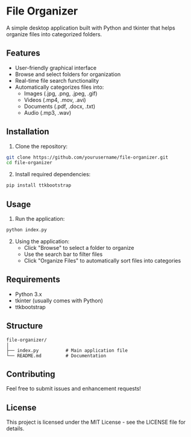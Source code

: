 # File Organizer

A simple desktop application built with Python and tkinter that helps organize files into categorized folders.

## Features

- User-friendly graphical interface
- Browse and select folders for organization
- Real-time file search functionality
- Automatically categorizes files into:
  - Images (.jpg, .png, .jpeg, .gif)
  - Videos (.mp4, .mov, .avi)
  - Documents (.pdf, .docx, .txt)
  - Audio (.mp3, .wav)

## Installation

1. Clone the repository:
```bash
git clone https://github.com/yourusername/file-organizer.git
cd file-organizer
```

2. Install required dependencies:
```bash
pip install ttkbootstrap
```

## Usage

1. Run the application:
```bash
python index.py
```

2. Using the application:
   - Click "Browse" to select a folder to organize
   - Use the search bar to filter files
   - Click "Organize Files" to automatically sort files into categories

## Requirements

- Python 3.x
- tkinter (usually comes with Python)
- ttkbootstrap

## Structure

```
file-organizer/
│
├── index.py          # Main application file
└── README.md         # Documentation
```

## Contributing

Feel free to submit issues and enhancement requests!

## License

This project is licensed under the MIT License - see the LICENSE file for details.